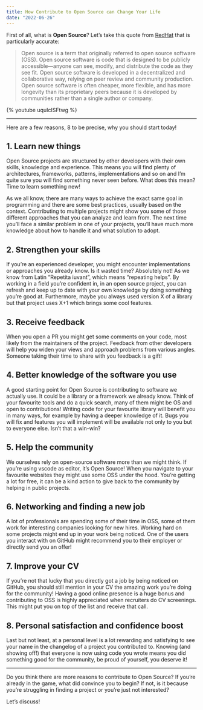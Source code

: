 ```yaml
---
title: How Contribute to Open Source can Change Your Life
date: "2022-06-26"
---
```


First of all, what is **Open Source**?
Let’s take this quote from [RedHat](https://www.redhat.com/en/topics/open-source/what-is-open-source) that is particularly accurate:

> Open source is a term that originally referred to open source software (OSS). Open source software is code that is designed to be publicly accessible—anyone can see, modify, and distribute the code as they see fit.
> Open source software is developed in a decentralized and collaborative way, relying on peer review and community production. Open source software is often cheaper, more flexible, and has more longevity than its proprietary peers because it is developed by communities rather than a single author or company.

{% youtube uquIcISFtwg %}

---

Here are a few reasons, 8 to be precise, why you should start today!

## 1. Learn new things

Open Source projects are structured by other developers with their own skills, knowledge and experience. This means you will find plenty of architectures, frameworks, patterns, implementations and so on and I’m quite sure you will find something never seen before. What does this mean? Time to learn something new!

As we all know, there are many ways to achieve the exact same goal in programming and there are some best practices, usually based on the context. Contributing to multiple projects might show you some of those different approaches that you can analyze and learn from.
The next time you’ll face a similar problem in one of your projects, you’ll have much more knowledge about how to handle it and what solution to adopt.

## 2. Strengthen your skills

If you’re an experienced developer, you might encounter implementations or approaches you already know. Is it wasted time? Absolutely not!
As we know from Latin “Repetita iuvant”, which means “repeating helps”.
By working in a field you’re confident in, in an open source project, you can refresh and keep up to date with your own knowledge by doing something you’re good at.
Furthermore, maybe you always used version X of a library but that project uses X+1 which brings some cool features.

## 3. Receive feedback

When you open a PR you might get some comments on your code, most likely from the maintainers of the project.
Feedback from other developers will help you widen your views and approach problems from various angles. Someone taking their time to share with you feedback is a gift!

## 4. Better knowledge of the software you use

A good starting point for Open Source is contributing to software we actually use. It could be a library or a framework we already know.
Think of your favourite tools and do a quick search, many of them might be OS and open to contributions!
Writing code for your favourite library will benefit you in many ways, for example by having a deeper knowledge of it. Bugs you will fix and features you will implement will be available not only to you but to everyone else. Isn’t that a win-win?

## 5. Help the community

We ourselves rely on open-source software more than we might think. If you’re using vscode as editor, it’s Open Source! When you navigate to your favourite websites they might use some OSS under the hood.
You’re getting a lot for free, it can be a kind action to give back to the community by helping in public projects.

## 6. Networking and finding a new job

A lot of professionals are spending some of their time in OSS, some of them work for interesting companies looking for new hires.
Working hard on some projects might end up in your work being noticed. One of the users you interact with on GitHub might recommend you to their employer or directly send you an offer!

## 7. Improve your CV

If you’re not that lucky that you directly got a job by being noticed on GitHub, you should still mention in your CV the amazing work you’re doing for the community!
Having a good online presence is a huge bonus and contributing to OSS is highly appreciated when recruiters do CV screenings.
This might put you on top of the list and receive that call.

## 8. Personal satisfaction and confidence boost

Last but not least, at a personal level is a lot rewarding and satisfying to see your name in the changelog of a project you contributed to.
Knowing (and showing off!) that everyone is now using code you wrote means you did something good for the community, be proud of yourself, you deserve it!

---

Do you think there are more reasons to contribute to Open Source?
If you’re already in the game, what did convince you to begin? If not, is it because you’re struggling in finding a project or you’re just not interested?

Let’s discuss!
